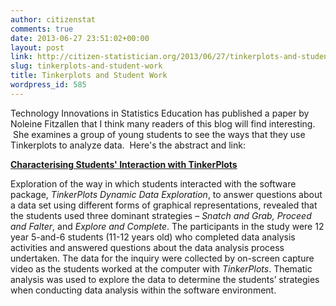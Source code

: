```yaml
---
author: citizenstat
comments: true
date: 2013-06-27 23:51:02+00:00
layout: post
link: http://citizen-statistician.org/2013/06/27/tinkerplots-and-student-work/
slug: tinkerplots-and-student-work
title: Tinkerplots and Student Work
wordpress_id: 585
---
```


Technology Innovations in Statistics Education has published a paper by Noleine Fitzallen that I think many readers of this blog will find interesting.  She examines a group of young students to see the ways that they use Tinkerplots to analyze data.  Here's the abstract and link:

[**Characterising Students' Interaction with TinkerPlots**](http://escholarship.org/uc/item/1074n1dp)

Exploration of the way in which students interacted with the software package, _TinkerPlots Dynamic Data Exploration_, to answer questions about a data set using different forms of graphical representations, revealed that the students used three dominant strategies – _Snatch and Grab, Proceed and Falter_, and _Explore and Complete_. The participants in the study were 12 year 5-and-6 students (11-12 years old) who completed data analysis activities and answered questions about the data analysis process undertaken. The data for the inquiry were collected by on-screen capture video as the students worked at the computer with _TinkerPlots_. Thematic analysis was used to explore the data to determine the students’ strategies when conducting data analysis within the software environment.
